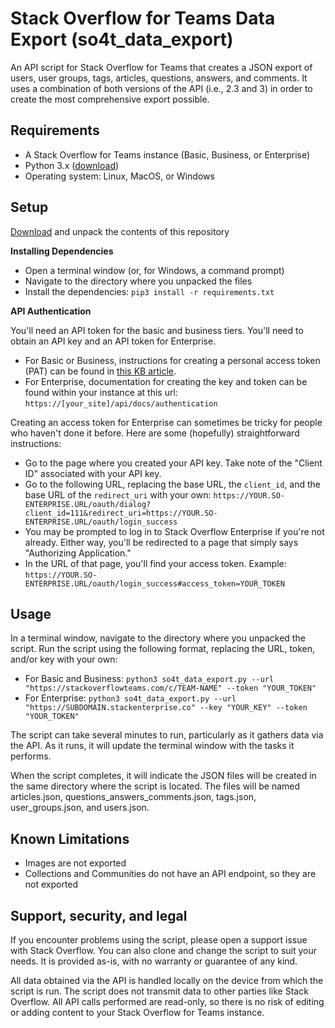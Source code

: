 # Stack Overflow for Teams Data Export (so4t_data_export)
An API script for Stack Overflow for Teams that creates a JSON export of users, user groups, tags, articles, questions, answers, and comments. It uses a combination of both versions of the API (i.e., 2.3 and 3) in order to create the most comprehensive export possible.


## Requirements
* A Stack Overflow for Teams instance (Basic, Business, or Enterprise)
* Python 3.x ([download](https://www.python.org/downloads/))
* Operating system: Linux, MacOS, or Windows

## Setup
[Download](https://github.com/jklick-so/so4t_data_export/archive/refs/heads/main.zip) and unpack the contents of this repository

**Installing Dependencies**

* Open a terminal window (or, for Windows, a command prompt)
* Navigate to the directory where you unpacked the files
* Install the dependencies: `pip3 install -r requirements.txt`

**API Authentication**

You'll need an API token for the basic and business tiers. You'll need to obtain an API key and an API token for Enterprise.

* For Basic or Business, instructions for creating a personal access token (PAT) can be found in [this KB article](https://stackoverflow.help/en/articles/4385859-stack-overflow-for-teams-api).
* For Enterprise, documentation for creating the key and token can be found within your instance at this url: `https://[your_site]/api/docs/authentication`

Creating an access token for Enterprise can sometimes be tricky for people who haven't done it before. Here are some (hopefully) straightforward instructions:
* Go to the page where you created your API key. Take note of the "Client ID" associated with your API key.
* Go to the following URL, replacing the base URL, the `client_id`, and the base URL of the `redirect_uri` with your own:
`https://YOUR.SO-ENTERPRISE.URL/oauth/dialog?client_id=111&redirect_uri=https://YOUR.SO-ENTERPRISE.URL/oauth/login_success`
* You may be prompted to log in to Stack Overflow Enterprise if you're not already. Either way, you'll be redirected to a page that simply says "Authorizing Application."
* In the URL of that page, you'll find your access token. Example: `https://YOUR.SO-ENTERPRISE.URL/oauth/login_success#access_token=YOUR_TOKEN`

## Usage
In a terminal window, navigate to the directory where you unpacked the script. 
Run the script using the following format, replacing the URL, token, and/or key with your own:
* For Basic and Business: `python3 so4t_data_export.py --url "https://stackoverflowteams.com/c/TEAM-NAME" --token "YOUR_TOKEN"`
* For Enterprise: `python3 so4t_data_export.py --url "https://SUBDOMAIN.stackenterprise.co" --key "YOUR_KEY" --token "YOUR_TOKEN"`

The script can take several minutes to run, particularly as it gathers data via the API. As it runs, it will update the terminal window with the tasks it performs.

When the script completes, it will indicate the JSON files will be created in the same directory where the script is located. The files will be named articles.json, questions_answers_comments.json, tags.json, user_groups.json, and users.json.

## Known Limitations
* Images are not exported
* Collections and Communities do not have an API endpoint, so they are not exported

## Support, security, and legal
If you encounter problems using the script, please open a support issue with Stack Overflow. You can also clone and change the script to suit your needs. It is provided as-is, with no warranty or guarantee of any kind.

All data obtained via the API is handled locally on the device from which the script is run. The script does not transmit data to other parties like Stack Overflow. All API calls performed are read-only, so there is no risk of editing or adding content to your Stack Overflow for Teams instance.

